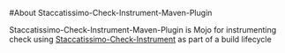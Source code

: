#About Staccatissimo-Check-Instrument-Maven-Plugin 
 
 Staccatissimo-Check-Instrument-Maven-Plugin is Mojo for instrumenting check using  [Staccatissimo-Check-Instrument](http://staccatocommons.sourceforge.net/commons-restrictions-instrument) as part of a build lifecycle
 
